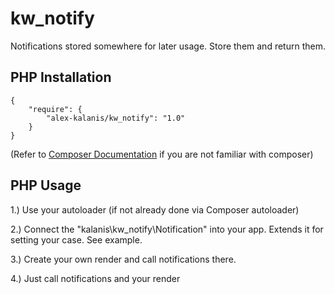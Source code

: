 # kw_notify

Notifications stored somewhere for later usage. Store them and return them.

## PHP Installation

```
{
    "require": {
        "alex-kalanis/kw_notify": "1.0"
    }
}
```

(Refer to [Composer Documentation](https://github.com/composer/composer/blob/master/doc/00-intro.md#introduction) if you are not
familiar with composer)


## PHP Usage

1.) Use your autoloader (if not already done via Composer autoloader)

2.) Connect the "kalanis\kw_notify\Notification" into your app. Extends it for setting your case. See example.

3.) Create your own render and call notifications there.

4.) Just call notifications and your render
